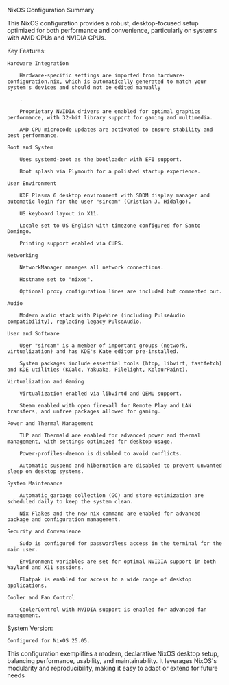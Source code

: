 NixOS Configuration Summary

This NixOS configuration provides a robust, desktop-focused setup optimized for both performance and convenience, particularly on systems with AMD CPUs and NVIDIA GPUs.

Key Features:

    Hardware Integration

        Hardware-specific settings are imported from hardware-configuration.nix, which is automatically generated to match your system's devices and should not be edited manually

        .

        Proprietary NVIDIA drivers are enabled for optimal graphics performance, with 32-bit library support for gaming and multimedia.

        AMD CPU microcode updates are activated to ensure stability and best performance.

    Boot and System

        Uses systemd-boot as the bootloader with EFI support.

        Boot splash via Plymouth for a polished startup experience.

    User Environment

        KDE Plasma 6 desktop environment with SDDM display manager and automatic login for the user "sircam" (Cristian J. Hidalgo).

        US keyboard layout in X11.

        Locale set to US English with timezone configured for Santo Domingo.

        Printing support enabled via CUPS.

    Networking

        NetworkManager manages all network connections.

        Hostname set to "nixos".

        Optional proxy configuration lines are included but commented out.

    Audio

        Modern audio stack with PipeWire (including PulseAudio compatibility), replacing legacy PulseAudio.

    User and Software

        User "sircam" is a member of important groups (network, virtualization) and has KDE's Kate editor pre-installed.

        System packages include essential tools (htop, libvirt, fastfetch) and KDE utilities (KCalc, Yakuake, Filelight, KolourPaint).

    Virtualization and Gaming

        Virtualization enabled via libvirtd and QEMU support.

        Steam enabled with open firewall for Remote Play and LAN transfers, and unfree packages allowed for gaming.

    Power and Thermal Management

        TLP and Thermald are enabled for advanced power and thermal management, with settings optimized for desktop usage.

        Power-profiles-daemon is disabled to avoid conflicts.

        Automatic suspend and hibernation are disabled to prevent unwanted sleep on desktop systems.

    System Maintenance

        Automatic garbage collection (GC) and store optimization are scheduled daily to keep the system clean.

        Nix Flakes and the new nix command are enabled for advanced package and configuration management.

    Security and Convenience

        Sudo is configured for passwordless access in the terminal for the main user.

        Environment variables are set for optimal NVIDIA support in both Wayland and X11 sessions.

        Flatpak is enabled for access to a wide range of desktop applications.

    Cooler and Fan Control

        CoolerControl with NVIDIA support is enabled for advanced fan management.

System Version:

    Configured for NixOS 25.05.

This configuration exemplifies a modern, declarative NixOS desktop setup, balancing performance, usability, and maintainability. It leverages NixOS's modularity and reproducibility, making it easy to adapt or extend for future needs
